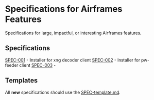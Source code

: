 # Specifications for Airframes Features
Specifications for large, impactful, or interesting Airframes features.

## Specifications

[SPEC-001](specs/SPEC-001.md) - Installer for xng decoder client
[SPEC-002](specs/SPEC-002.md) - Installer for pw-feeder client
[SPEC-003](specs/SPEC-003.md) - 

## Templates

All **new** specifications should use the [SPEC-template.md](SPEC-template.md).
